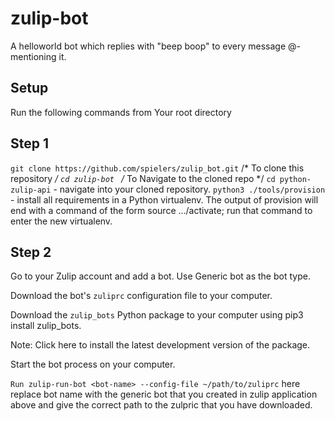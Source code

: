 # zulip-bot
A helloworld bot which replies with "beep boop" to every message @-mentioning it. 


## Setup
Run the following commands from Your root directory

## Step 1

`git clone https://github.com/spielers/zulip_bot.git`  /* To clone this repository */
`cd zulip-bot ` /* To Navigate to the cloned repo */
`cd python-zulip-api` - navigate into your cloned repository.
`python3 ./tools/provision` - install all requirements in a Python virtualenv.
The output of provision will end with a command of the form source .../activate; run that command to enter the new virtualenv. 


## Step 2 

Go to your Zulip account and add a bot. Use Generic bot as the bot type.

Download the bot's `zuliprc` configuration file to your computer.

Download the `zulip_bots` Python package to your computer using pip3 install zulip_bots.

Note: Click here to install the latest development version of the package.

Start the bot process on your computer.

`Run zulip-run-bot <bot-name> --config-file ~/path/to/zuliprc`
here replace bot name with the generic bot that you created in zulip application above and give the correct path to the zulpric that you have downloaded.
    

